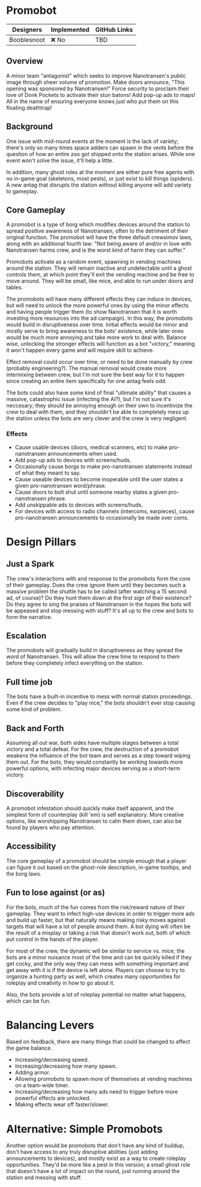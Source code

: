 # Promobot

| Designers | Implemented | GitHub Links |
|---|---|---|
| Booblesnoot | :x: No | TBD |

## Overview

A minor team "antagonist" which seeks to improve Nanotransen's public image through sheer volume of promotion. Make doors announce, "This opening was sponsored by Nanotransen!" Force security to proclaim their love of Donk Pockets to activate their stun batons! Add pop-up ads to maps! All in the name of ensuring everyone knows just who put them on this floating deathtrap!

## Background

One issue with mid-round events at the moment is the lack of variety; there's only so many times space adders can spawn in the vents before the question of how an entire zoo got shipped onto the station arises. While one event won't solve the issue, it'll help a little.

In addition, many ghost roles at the moment are either pure free agents with no in-game goal (skeletons, most pests), or just exist to kill things (spiders). A new antag that disrupts the station without killing anyone will add variety to gameplay.

## Core Gameplay

A promobot is a type of borg which modifies devices around the station to spread positive awareness of Nanotransen, often to the detriment of their original function. The promobot will have the three default crewsimov laws, along with an additional fourth law: "Not being aware of and/or in love with Nanotransen harms crew, and is the worst kind of harm they can suffer."

Promobots activate as a random event, spawning in vending machines around the station. They will remain inactive and undetectable until a ghost controls them, at which point they'll exit the vending machine and be free to move around. They will be small, like mice, and able to run under doors and tables.

The promobots will have many different effects they can induce in devices, but will need to unlock the more powerful ones by using the minor effects and having people trigger them (to show Nanotransen that it is worth investing more resources into the ad campaign). In this way, the promobots would build in disruptiveness over time. Initial effects would be minor and mostly serve to bring awareness to the bots' existence, while later ones would be much more annoying and take more work to deal with. Balance wise, unlocking the stronger effects will function as a bot "victory," meaning it won't happen every game and will require skill to achieve. 

Effect removal could occur over time, or need to be done manually by crew (probably engineering?). The manual removal would create more intermixing between crew, but I'm not sure the best way for it to happen since creating an entire item specifically for one antag feels odd.

The bots could also have some kind of final "ultimate ability" that causes a massive, catastrophic issue (infecting the AI?), but I'm not sure it's neccesary; they should be annoying enough on their own to incentivize the crew to deal with them, and they shouldn't be able to completely mess up the station unless the bots are very clever and the crew is very negligent.

### Effects
- Cause usable devices (doors, medical scanners, etc) to make pro-nanotransen announcements when used.
- Add pop-up ads to devices with screens/huds.
- Occasionally cause borgs to make pro-nanotransen statements instead of what they meant to say.
- Cause useable devices to become inoperable until the user states a given pro-nanotransen word/phrase.
- Cause doors to bolt shut until someone nearby states a given pro-nanotransen phrase.
- Add unskippable ads to devices with screens/huds.
- For devices with access to radio channels (intercoms, earpieces), cause pro-nanotransen announcements to occasionally be made over coms.

# Design Pillars

## Just a Spark

The crew's interactions with and response to the promobots form the core of their gameplay. Does the crew ignore them until they becomes such a massive problem the shuttle has to be called (after watching a 15 second ad, of course)? Do they hunt them down at the first sign of their existence? Do they agree to sing the praises of Nanotransen in the hopes the bots will be appeased and stop messing with stuff? It's all up to the crew and bots to form the narrative.
  
## Escalation

The promobots will gradually build in disruptiveness as they spread the word of Nanotransen. This will allow the crew time to respond to them before they completely infect everything on the station.
  
## Full time job

The bots have a built-in incentive to mess with normal station proceedings. Even if the crew decides to "play nice," the bots shouldn't ever stop causing some kind of problem.
  
## Back and Forth

Assuming all out war, both sides have multiple stages between a total victory and a total defeat. For the crew, the destruction of a promobot weakens the influence of the bot team and serves as a step toward wiping them out. For the bots, they would constantly be working towards more powerful options, with infecting major devices serving as a short-term victory.
  
## Discoverability

A promobot infestation should quickly make itself apparent, and the simplest form of counterplay (kill 'em) is self explanatory. More creative options, like worshipping Nanotransen to calm them down, can also be found by players who pay attention.
  
## Accessibility

The core gameplay of a promobot should be simple enough that a player can figure it out based on the ghost-role description, in-game tooltips, and the borg laws.
  
## Fun to lose against (or as)

For the bots, much of the fun comes from the risk/reward nature of their gameplay. They want to infect high-use devices in order to trigger more ads and build up faster, but that naturally means making risky moves against targets that will have a lot of people around them. A bot dying will often be the result of a misplay or taking a risk that doesn't work out, both of which put control in the hands of the player.

For most of the crew, the dynamic will be similar to service vs. mice; the bots are a minor nuisance most of the time and can be quickly killed if they get cocky, and the only way they can mess with something important and get away with it is if the device is left alone. Players can choose to try to organize a hunting party as well, which creates many opportunities for roleplay and creativity in how to go about it.

Also, the bots provide a lot of roleplay potential no matter what happens, which can be fun.

# Balancing Levers

Based on feedback, there are many things that could be changed to affect the game balance.

- Increasing/decreasing speed.
- Increasing/decreasing how many spawn.
- Adding armor.
- Allowing promobots to spawn more of themselves at vending machines on a team-wide timer.
- Increasing/decreasing how many ads need to trigger before more powerful effects are unlocked.
- Making effects wear off faster/slower.

# Alternative: Simple Promobots
Another option would be promobots that don't have any kind of buildup, don't have access to any truly disruptive abilities (just adding announcements to devices), and mostly exist as a way to create roleplay opportunities. They'd be more like a pest in this version; a small ghost role that doesn't have a lot of impact on the round, just running around the station and messing with stuff.
